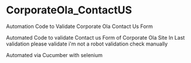 # CorporateOla_ContactUS
Automation Code to Validate Corporate Ola Contact Us Form

Automated Code to validate Contact us Form of Corporate Ola Site
In Last validation please validate i'm not a robot validation check manually

Automated via  Cucumber with selenium
